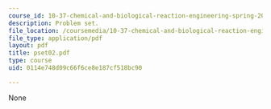 ```yaml
---
course_id: 10-37-chemical-and-biological-reaction-engineering-spring-2007
description: Problem set.
file_location: /coursemedia/10-37-chemical-and-biological-reaction-engineering-spring-2007/0114e748d09c66f6ce8e187cf518bc90_pset02.pdf
file_type: application/pdf
layout: pdf
title: pset02.pdf
type: course
uid: 0114e748d09c66f6ce8e187cf518bc90

---
```

None